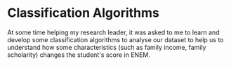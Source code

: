 # Classification Algorithms
At some time helping my research leader, it was asked to me to learn and develop some classification algorithms to analyse our dataset to help us to understand how some characteristics (such as family income, family scholarity) changes the student's score in ENEM.

